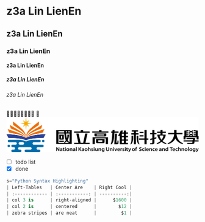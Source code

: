 # z3a Lin LienEn
## z3a Lin LienEn
### z3a Lin LienEn
#### z3a Lin LienEn
##### z3a Lin LienEn
###### z3a Lin LienEn
💩💩💩💩💩💩💩💩 
💩
![nkust](nkust.png "nkust")
- [ ] todo list
- [x] done

```python
s="Python Syntax Highlighting"
| Left-Tables   | Center Are    | Right Cool |
| :------------ | :-----------: | ----------:|
| col 3 is      | right-aligned |      $1600 |
| col 2 is      | centered      |        $12 |
| zebra stripes | are neat      |         $1 |
